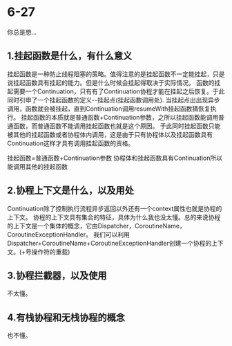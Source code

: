 # 6-27
你总是想...
## 1.挂起函数是什么，有什么意义
挂起函数是一种防止线程阻塞的策略。值得注意的是挂起函数不一定能挂起，只是说挂起函数具有挂起的能力。但是什么时候会挂起得取决于实际情况。
函数的挂起需要一个Continuation，只有有了Continuation协程才能在挂起之后恢复。于此同时引申了一个挂起函数的定义--挂起点(挂起函数调用处).
当挂起点出出现异步调用，函数就会被挂起，直到Continuation调用resumeWith挂起函数猜恢复执行。
挂起函数的本质就是普通函数+Continuation参数，之所以挂起函数能调用普通函数，而普通函数不能调用挂起函数也就是这个原因。
于此同时挂起函数只能被其他的挂起函数或者协程体内调用，这是由于只有协程体以及挂起函数具有Continuation这样才具有调用挂起函数的资格。

挂起函数=普通函数+Continuation参数
协程体和挂起函数具有Continuation所以能调用其他的挂起函数

## 2.协程上下文是什么，以及用处
Continuation除了控制执行流程异步返回以外还有一个context属性也就是协程的上下文。
协程的上下文具有集合的特征，具体为什么我也没太懂。总的来说协程的上下文是一个集体的概念，它由Dispatcher，CoroutineName，CoroutineExceptionHandler。
我们可以利用 Dispatcher+CoroutineName+CoroutineExceptionHandler创建一个协程的上下文。(+号操作符的重载)

## 3.协程拦截器，以及使用
不太懂。

## 4.有栈协程和无栈协程的概念
也不懂。



